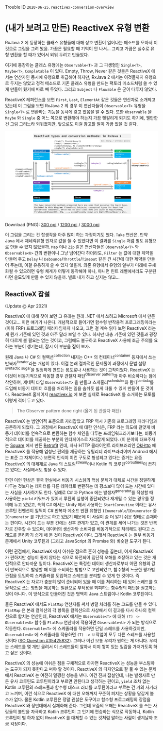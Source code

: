 Trouble ID `2020-06-25.reactivex-conversion-overview`

# (내가 보려고 만든) ReactiveX 유형 변환

RxJava 2 에 등장하는 클래스 유형들에 대해 상호 변환이 일어나는 메소드를 모아서 이것으로 그림을 그려 봤음. 가끔은 필요할 때 기억이 안 나서&hellip; 그리고 가끔은 실수로 유형 변환을 할 때가 있어서 외워 두려고 만들었다.

여기에 등장하는 클래스 유형에는 `Observable<T>` 과 그 파생형인 `Single<T>`, `Maybe<T>`, `Completable` 이 있다. Empty, Throw, Never 같은 것들은 ReactiveX 에서는 연산자인 동시에 유형으로 취급해야 하지만, RxJava 2 에서는 이것들까지 유형으로 두지는 않았고 정적 메소드로 기존 클래스 유형을 만드는 팩토리 메소드처럼 쓸 수 있게 만들어 뒀기에 따로 빼 두었다. 그리고 `Subject` 나 `Flowable` 은 굳이 다루지 않았다.

ReactiveX 레퍼런스를 보면 `First`, `Last`, `ElementAt` 같은 것들은 연산자로 소개되고 있는데 이 그림을 보면 RxJava 2 의 경우 이 연산자들이 `Observable<T>` 유형을 `Single<T>` 로 변환하는 기능을 동시에 갖고 있음을 알 수 있다. 또한 `Observable` 을 `Maybe` 와 `Single` 중 어느 쪽으로 변환해야 하는지 가끔 헷갈리게 되기도 하기에, 웬만한 건 그림 그리느라 외워졌지만, 앞으로도 이걸 참고할 일이 가끔 있을 것 같다.

![20200625.reactivex-types-and-conversion-methods-in-rxjava-2.300ppi](<./20200625.reactivex-types-and-conversion-methods-in-rxjava-2.300ppi.png>)

Download (PNG): [300 ppi](<./20200625.reactivex-types-and-conversion-methods-in-rxjava-2.300ppi.png>) / [1200 ppi](<./20200625.reactivex-types-and-conversion-methods-in-rxjava-2.1200ppi.png>) / [3000 ppi](<./20200625.reactivex-types-and-conversion-methods-in-rxjava-2.3000ppi.png>)

이 그림을 그리는 건 잡생각을 아주 많이 하는 과정이기도 했다. `Take` 연산은, 만약 Java 에서 제네릭유형 인자로 값을 쓸 수 있었다면 이 결과를 `Single` 처럼 별도 유형으로 만들 수 있지 않았을까. `Map` 이나 `Zip` 같은 연산자들은 `Observable<T>` 와 `Observable<U>` 간의 변환이니 그냥 넘어간다 하더라도, `Filter` 는 값에 대한 제약을 만들어 주고 `Delay` 나 `Debounce`/`Throttle`/`Timeout` 같은 건 시간에 대한 제약을 만들어 주는데, 이걸 유용하게 쓸 수 있지 않을까. 의존 유형에서 유형의 일부가 미래에 구체화될 수 있으려면 유형 체계가 어떻게 동작해야 하나, 아니면 린트 레벨에서라도 구분된다면 쓸모있게 만들 수 있지 않을까. 별로 내가 하고 싶지는 않고&hellip;

## ReactiveX 잡설

(Update @ Apr 2021)

ReactiveX 에 대해 찾아 보면 그 유래는 원래 .NET 에서 쓰려고 Microsoft 에서 만든 것이고&hellip; 이런 얘기가 나온다. 개념적으로 들어가면 함수형 반작용적 프로그래밍이라는 (이하 FRP) 프로그래밍 패러다임까지 나오고, 그런 걸 계속 읽다 보면 ReactiveX 라는 게 뭔가 기존에 있던 것과 아주 달라 보일 수 있다. 하지만 대충 기존에 있던 것들과 굉장히 다르게 볼 필요는 없는 것이고, 그럼에도 불구하고 ReactiveX 사용에 조금 주의를 요하는 부분이 생기는데, 잠시 이 부분을 짚어 보자.

원래 Java 나 C\# 의 컬렉션<sup>collection</sup> 내지는 C++ 의 컨테이너<sup>container</sup> 등지에서 쓰는 반복자<sup>iterator</sup>라는 개념이 있다. 이걸 본래 절차적인 문제풀이 과정에서 문법 설탕<sup>syntactic sugar</sup>을 일정하게 만드는 용도로나 사용하는 것이 고작이었다. ReactiveX 는 이것이 비동기적으로 작동할 경우 관찰자 패턴<sup>Observer pattern</sup>과 아주 비슷하다는 점에 착안하여, 제네릭 타입 `Observable<T>` 을 만들고 스케줄러<sup>scheduler</sup>와 람다<sup>lambda</sup>를 도입해 비동기 데이터 흐름을 처리하는 일을 숨쉬듯 쉽게 다룰 수 있게 만들어 둔 것이다. ReactiveX 홈페이지 [reactivex.io](<http://reactivex.io>) 에 보면 실제로 ReactiveX 를 소개하는 모토를 이렇게 적어 두고 있다.

> The Observer pattern done right (옳게 된 관찰자 패턴)

ReactiveX 는 범언어적 표준으로 자리잡았고 FRP 역시 기존의 프로그래밍 패러다임과 공존하게 되었다. 그 과정에서 ReactiveX 에 대한 인식은, FRP 라는 의도에 걸맞게 비동기 데이터를 연속적으로 변환하는 함수 체인을 다루는 프레임워크라기보다는, 비동기적으로 데이터를 제공하는 부분의 인터페이스로 자리잡게 되었다. (이 분야의 대표주자는 [Square](<https://squareup.com/>) 에서 만든 [Retrofit](<https://square.github.io/retrofit/>) 인데, 자사 HTTP 클라이언트 라이브러리인 [OkHttp](<https://square.github.io/okhttp/>) 에 ReactiveX 를 적용해 엄청난 편의를 제공하는 유틸리티 라이브러리이며 Android 에서는 표준 그 자체이다.) 보편적 인식이 이런 구도로 형성되고 있다는 증거는 요즘 ReactiveX 의 대체재로 Java 의 스트림<sup>stream</sup>이나 Kotlin 의 코루틴<sup>coroutines</sup>이 꼽히고 있다는 사실에서도 찾을 수 있다.

한편 이런 현상은 결국 현실에서 비동기 시스템의 핵심 문제가 대체로 시간을 정밀하게 다루는 것보다는 데이터를 다른 데이터로 변환하는 데 평소보다 많이 드는 시간에 있다는 사실을 시사하기도 한다. 일례로 C\# 과 Python 에는 발생자<sup>generator</sup>를 작성할 때 사용하는 `yield` 키워드가 있어서 루틴의 실행이 중단되었다 재개될 수 있는 경우를 정의해 두고 있었고, 특히 C\# 에서는 Unity 에서 사용하는 `StartCoroutine` 이라는 유사 코루틴 컨벤션이 일찍이 C\# 반복자 메소드 반환 유형인 `IEnumerable`/`IEnumerator` 중 `IEnumerator` 를 기반으로 하고 있었기 때문에 이 사실이 좀 더 알기 쉬운 형태로 존재하는 편이다. 시간이 드는 부분 간에는 선후 관계가 있고, 이 관계를 세어 나가는 것은 반복자로 간주할 수 있으며, 데이터의 생산자와 소비자를 비동기적으로 처리해도 된다고 스레드를 분리하기 쉽게 해 둔 것이 ReactiveX 이다. 그래서 ReactiveX 는 일부 비동기 문제에서 Unity 코루틴과 (그리고 JavaScript 의 Promise 와) 비슷한 도구가 된다.

이런 관점에서, ReactiveX 에서 아쉬운 점으로 흔히 성능을 꼽는데, 이게 ReactiveX 가 편하지만 성능이 좋지 않다는 식으로 와전되어 집단적 오해를 조장하고 있는 것은 개인적으로 안타까운 일이다. ReactiveX 는 특정한 데이터 생산자로부터 어떤 유형의 값이 반복적으로 발생할 때 이를 소비하는 방법으로 고안되었고, 함수형의 느긋한 평가법 관점을 도입하여 스케줄러를 도입하고 스레드를 분리할 수 있게 한 것이다. 즉 ReactiveX 는 자료가 충분히 많이 준비되어 있을 때 이를 처리하는 데 있어 스레드를 효율적으로 쓰는 방법을 제공하는 일환으로 부작용을 회피하는 함수형의 패턴을 권고하는 것이 아니다. 이 방식으로 만들어진 것은 명백히 Java 스트림이나 Kotlin 코루틴이다.

물론 ReactiveX 에서도 `FlatMap` 연산자를 써서 병렬 처리를 하는 코드를 만들 수 있다. `FlatMap` 은 본래 컬렉션의 각 항목을 컬렉션으로 사상해서 이 결과를 다시 하나의 컬렉션으로 합치는 연산인데, ReactiveX 에서는 `Observable<T>` 에 대해 `(T) -> Observable<U>` 함수를 `FlatMap` 연산자에 적용하면 `Observable<U>` 가 되는 방식으로 작동한다. `Observable<T>` 에 스케줄러를 적용하면 단일 스레드를 사용하겠지만, `Observable<U>` 에 스케줄러를 적용하면 `(T) -> U` 작업이 모두 다른 스레드를 사용할 것이다 ([SO Question \#35425832](<https://stackoverflow.com/questions/35425832/rxjava-and-parallel-execution-of-observer-code>)). 그러나 이건 보통 우리가 원하는 게 아니다. 우리는 스레드를 몇 개만 굴려서 이 스레드들이 알아서 이미 쌓여 있는 일감을 가져가도록 하고 싶은 것이다.

ReactiveX 의 성능에 아쉬운 점을 구체적으로 하자면 ReactiveX 는 성능을 부스팅하는 도구가 되지 못한다고 써야 할 것이다. ReactiveX 의 디자인으로 잘 풀 수 있는 문제에서 ReactiveX 는 여전히 멀쩡한 성능을 낸다. 이건 진짜 잡설인데, 나는 발생자로 만든 유사 코루틴도 코루틴이라고 부르면 안된다고 생각하는 편이고, `yield` 조차 없는 Kotlin 코루틴의 스레드풀과 함수형 태스크 러너를 코루틴이라고 부르는 건 거의 사기라고 느끼며, 이런 식으로 ReactiveX 에 대한 오해까지 꾸준히 퍼지는 상황을 달갑게 볼 수가 없다. 물론 Kotlin 코루틴은 정말 괜찮은 도구이고 함수형 프로그래밍의 장점을 ReactiveX 와 정반대에서 실체화해 준다. 그런데 요즘의 오해는 ReactiveX 를 쓰는 사람들의 불안을 자극하고 Kotlin 코루틴이 그 인기에 편승하는 식으로 작동하니, Kotlin 코루틴이 별 하자 없이 ReactiveX 를 대체할 수 있는 것처럼 말하는 사람이 생겨날까 조금 걱정이다.